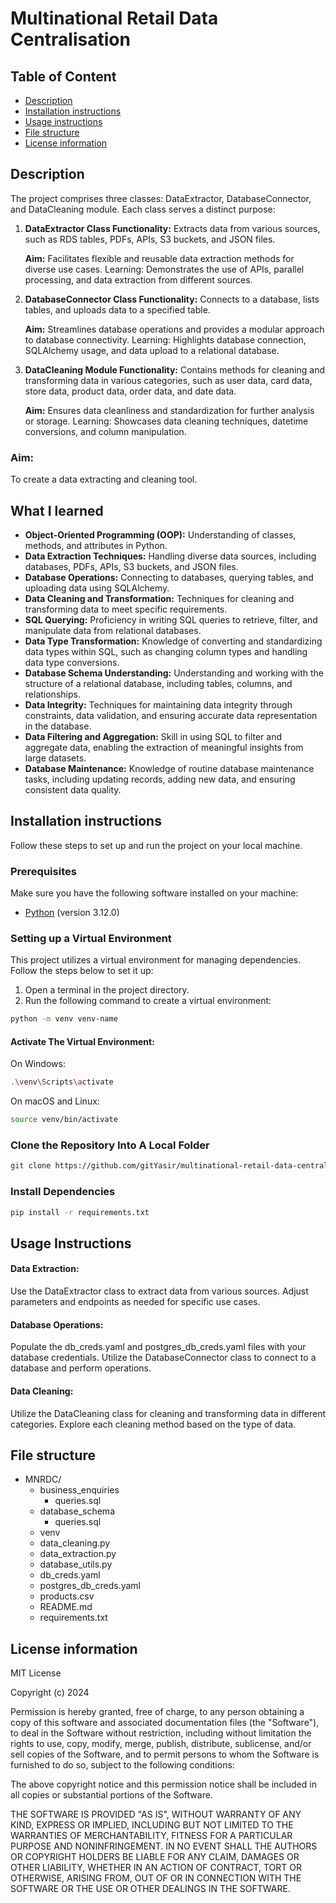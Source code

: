 # Multinational Retail Data Centralisation

## Table of Content

- [Description](#description)
- [Installation instructions](#installation-instructions)
- [Usage instructions](#usage-instructions)
- [File structure](#file-structure)
- [License information](#license-information)

## Description

The project comprises three classes: DataExtractor, DatabaseConnector, and DataCleaning module. Each class serves a distinct purpose:

1. **DataExtractor Class
   Functionality:** Extracts data from various sources, such as RDS tables, PDFs, APIs, S3 buckets, and JSON files.

   **Aim:** Facilitates flexible and reusable data extraction methods for diverse use cases.
   Learning: Demonstrates the use of APIs, parallel processing, and data extraction from different sources.

2. **DatabaseConnector Class
   Functionality:** Connects to a database, lists tables, and uploads data to a specified table.

   **Aim:** Streamlines database operations and provides a modular approach to database connectivity.
   Learning: Highlights database connection, SQLAlchemy usage, and data upload to a relational database.

3. **DataCleaning Module
   Functionality:** Contains methods for cleaning and transforming data in various categories, such as user data, card data, store data, product data, order data, and date data.

   **Aim:** Ensures data cleanliness and standardization for further analysis or storage.
   Learning: Showcases data cleaning techniques, datetime conversions, and column manipulation.

### Aim:

To create a data extracting and cleaning tool.

## What I learned

- **Object-Oriented Programming (OOP):** Understanding of classes, methods, and attributes in Python.
- **Data Extraction Techniques:** Handling diverse data sources, including databases, PDFs, APIs, S3 buckets, and JSON files.
- **Database Operations:** Connecting to databases, querying tables, and uploading data using SQLAlchemy.
- **Data Cleaning and Transformation:** Techniques for cleaning and transforming data to meet specific requirements.
- **SQL Querying:** Proficiency in writing SQL queries to retrieve, filter, and manipulate data from relational databases.
- **Data Type Transformation:** Knowledge of converting and standardizing data types within SQL, such as changing column types and handling data type conversions.
- **Database Schema Understanding:** Understanding and working with the structure of a relational database, including tables, columns, and relationships.
- **Data Integrity:** Techniques for maintaining data integrity through constraints, data validation, and ensuring accurate data representation in the database.
- **Data Filtering and Aggregation:** Skill in using SQL to filter and aggregate data, enabling the extraction of meaningful insights from large datasets.
- **Database Maintenance:** Knowledge of routine database maintenance tasks, including updating records, adding new data, and ensuring consistent data quality.

## Installation instructions

Follow these steps to set up and run the project on your local machine.

### Prerequisites

Make sure you have the following software installed on your machine:

- [Python](https://www.python.org/) (version 3.12.0)

### Setting up a Virtual Environment

This project utilizes a virtual environment for managing dependencies. Follow the steps below to set it up:

1. Open a terminal in the project directory.
2. Run the following command to create a virtual environment:

```bash
python -m venv venv-name
```

#### Activate The Virtual Environment:

On Windows:

```bash
.\venv\Scripts\activate
```

On macOS and Linux:

```bash
source venv/bin/activate
```

### Clone the Repository Into A Local Folder

```bash
git clone https://github.com/gitYasir/multinational-retail-data-centralisation973 .
```

### Install Dependencies

```bash
pip install -r requirements.txt
```

## Usage Instructions

#### Data Extraction:

Use the DataExtractor class to extract data from various sources.
Adjust parameters and endpoints as needed for specific use cases.

#### Database Operations:

Populate the db_creds.yaml and postgres_db_creds.yaml files with your database credentials.
Utilize the DatabaseConnector class to connect to a database and perform operations.

#### Data Cleaning:

Utilize the DataCleaning class for cleaning and transforming data in different categories.
Explore each cleaning method based on the type of data.

## File structure

- MNRDC/
  - business_enquiries
    - queries.sql
  - database_schema
    - queries.sql
  - venv
  - data_cleaning.py
  - data_extraction.py
  - database_utils.py
  - db_creds.yaml
  - postgres_db_creds.yaml
  - products.csv
  - README.md
  - requirements.txt

## License information

MIT License

Copyright (c) 2024

Permission is hereby granted, free of charge, to any person obtaining a copy
of this software and associated documentation files (the "Software"), to deal
in the Software without restriction, including without limitation the rights
to use, copy, modify, merge, publish, distribute, sublicense, and/or sell
copies of the Software, and to permit persons to whom the Software is
furnished to do so, subject to the following conditions:

The above copyright notice and this permission notice shall be included in all
copies or substantial portions of the Software.

THE SOFTWARE IS PROVIDED "AS IS", WITHOUT WARRANTY OF ANY KIND, EXPRESS OR
IMPLIED, INCLUDING BUT NOT LIMITED TO THE WARRANTIES OF MERCHANTABILITY,
FITNESS FOR A PARTICULAR PURPOSE AND NONINFRINGEMENT. IN NO EVENT SHALL THE
AUTHORS OR COPYRIGHT HOLDERS BE LIABLE FOR ANY CLAIM, DAMAGES OR OTHER
LIABILITY, WHETHER IN AN ACTION OF CONTRACT, TORT OR OTHERWISE, ARISING FROM,
OUT OF OR IN CONNECTION WITH THE SOFTWARE OR THE USE OR OTHER DEALINGS IN THE
SOFTWARE.
